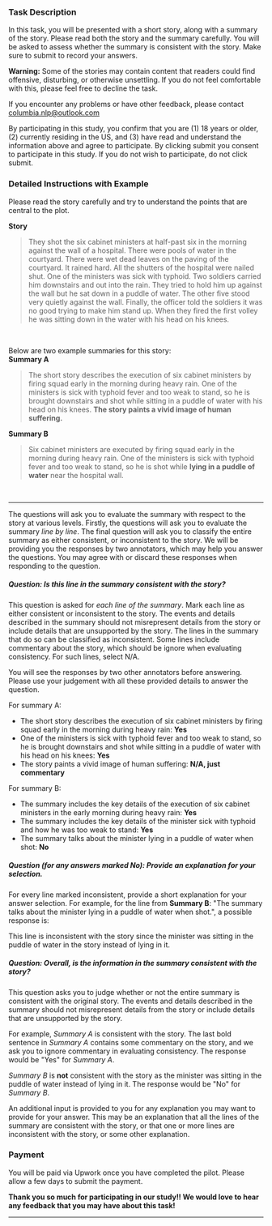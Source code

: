 ### Task Description
In this task, you will be presented with a short story, along with a summary of the story. Please read both the story and the summary carefully. You will be asked to assess whether the summary is consistent with the story. Make sure to submit to record your answers.

**Warning:** Some of the stories may contain content that readers could find offensive, disturbing, or otherwise unsettling. If you do not feel comfortable with this, please feel free to decline the task.

If you encounter any problems or have other feedback, please contact columbia.nlp@outlook.com

By participating in this study, you confirm that you are (1) 18 years or older, (2) currently residing in the US, and (3) have read and understand the information above and agree to participate. By clicking submit you consent to participate in this study. If you do not wish to participate, do not click submit.

### Detailed Instructions with Example
Please read the story carefully and try to understand the points that are central to the plot. 

**Story**
>They shot the six cabinet ministers at half-past six in the morning against the wall of a hospital. There were pools of water in the courtyard. There were wet dead leaves on the paving of the courtyard. It rained hard. All the shutters of the hospital were nailed shut. One of the ministers was sick with typhoid. Two soldiers carried him downstairs and out into the rain. They tried to hold him up against the wall but he sat down in a puddle of water. The other five stood very quietly against the wall. Finally, the officer told the soldiers it was no good trying to make him stand up. When they fired the first volley he was sitting down in the water with his head on his knees.

&nbsp;

Below are two example summaries for this story:\
**Summary A**
>The short story describes the execution of six cabinet ministers by firing squad early in the morning during heavy rain. One of the ministers is sick with typhoid fever and too weak to stand, so he is brought downstairs and shot while sitting in a puddle of water with his head on his knees. **The story paints a vivid image of human suffering.**

**Summary B**
>Six cabinet ministers are executed by firing squad early in the morning during heavy rain. One of the ministers is sick with typhoid fever and too weak to stand, so he is shot while **lying in a puddle of water** near the hospital wall.

&nbsp;

---

The questions will ask you to evaluate the summary with respect to the story at various levels. Firstly, the questions will ask you to evaluate the summary *line by line*. The final question will ask you to classify the entire summary as either consistent, or inconsistent to the story. We will be providing you the responses by two annotators, which may help you answer the questions. You may agree with or discard these responses when responding to the question.

##### Question: Is this line in the summary consistent with the story?

This question is asked for *each line of the summary*. Mark each line as either consistent or inconsistent to the story. The events and details described in the summary should not misrepresent details from the story or include details that are unsupported by the story. The lines in the summary that do so can be classified as inconsistent. Some lines include commentary about the story, which should be ignore when evaluating consistency. For such lines, select N/A. 

You will see the responses by two other annotators before answering. Please use your judgement with all these provided details to answer the question.

For summary A:

* The short story describes the execution of six cabinet ministers by firing squad early in the morning during heavy rain: **Yes**
* One of the ministers is sick with typhoid fever and too weak to stand, so he is brought downstairs and shot while sitting in a puddle of water with his head on his knees: **Yes**
* The story paints a vivid image of human suffering: **N/A, just commentary**

For summary B:

* The summary includes the key details of the execution of six cabinet ministers in the early morning during heavy rain: **Yes**
* The summary includes the key details of the minister sick with typhoid and how he was too weak to stand: **Yes**
* The summary talks about the minister lying in a puddle of water when shot: **No**

##### Question (for any answers marked No): Provide an explanation for your selection.

For every line marked inconsistent, provide a short explanation for your answer selection. For example, for the line from **Summary B**: "The summary talks about the minister lying in a puddle of water when shot.", a possible response is:

This line is inconsistent with the story since the minister was sitting in the puddle of water in the story instead of lying in it.

##### Question: Overall, is the information in the summary consistent with the story?

This question asks you to judge whether or not the entire summary is consistent with the original story. The events and details described in the summary should not misrepresent details from the story or include details that are unsupported by the story.

For example, *Summary A* is consistent with the story. The last bold sentence in *Summary A* contains some commentary on the story, and we ask you to ignore commentary in evaluating consistency. The response would be "Yes" for *Summary A*.

*Summary B* is **not** consistent with the story as the minister was sitting in the puddle of water instead of lying in it. The response would be "No" for *Summary B*.

An additional input is provided to you for any explanation you may want to provide for your answer. This may be an explanation that all the lines of the summary are consistent with the story, or that one or more lines are inconsistent with the story, or some other explanation.

### Payment
You will be paid via Upwork once you have completed the pilot. Please allow a few days to submit the payment. 

**Thank you so much for participating in our study!! We would love to hear any feedback that you may have about this task!**

---
